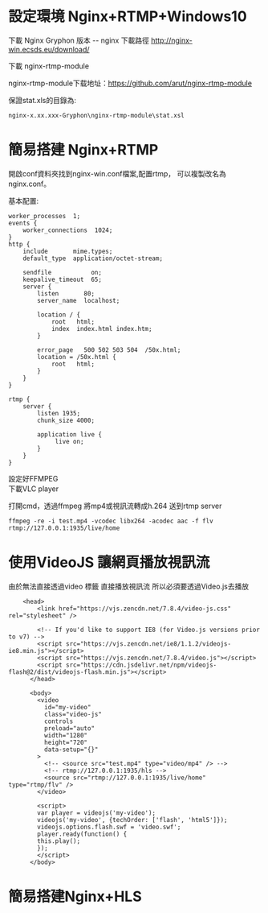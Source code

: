 # 設定環境 Nginx+RTMP+Windows10


下載  Nginx Gryphon 版本 
-- nginx 下載路徑 http://nginx-win.ecsds.eu/download/

下載 nginx-rtmp-module

nginx-rtmp-module下载地址：https://github.com/arut/nginx-rtmp-module

保證stat.xls的目錄為:

`nginx-x.xx.xxx-Gryphon\nginx-rtmp-module\stat.xsl`



# 簡易搭建 Nginx+RTMP

開啟conf資料夾找到nginx-win.conf檔案,配置rtmp，
可以複製改名為nginx.conf。

基本配置:

    worker_processes  1;
    events {
        worker_connections  1024;
    }
    http {
        include       mime.types;
        default_type  application/octet-stream;

        sendfile           on;
        keepalive_timeout  65;
        server {
            listen       80;
            server_name  localhost;

            location / {
                root   html;
                index  index.html index.htm;
            }

            error_page   500 502 503 504  /50x.html;
            location = /50x.html {
                root   html;
            }
        }
    }
    
    rtmp {
        server {
            listen 1935;
            chunk_size 4000;

            application live {
                 live on;
            }
        }
    }
    
設定好FFMPEG    
下載VLC player


打開cmd，透過ffmpeg 將mp4或視訊流轉成h.264 送到rtmp server

`ffmpeg -re -i test.mp4 -vcodec libx264 -acodec aac -f flv rtmp://127.0.0.1:1935/live/home`



# 使用VideoJS 讓網頁播放視訊流

由於無法直接透過video 標籤 直接播放視訊流 所以必須要透過Video.js去播放

        <head>
            <link href="https://vjs.zencdn.net/7.8.4/video-js.css" rel="stylesheet" />

            <!-- If you'd like to support IE8 (for Video.js versions prior to v7) -->
            <script src="https://vjs.zencdn.net/ie8/1.1.2/videojs-ie8.min.js"></script>
            <script src="https://vjs.zencdn.net/7.8.4/video.js"></script>
            <script src="https://cdn.jsdelivr.net/npm/videojs-flash@2/dist/videojs-flash.min.js"></script>
          </head>

          <body>
            <video
              id="my-video"
              class="video-js"
              controls
              preload="auto"
              width="1280"
              height="720"
              data-setup="{}"
            >
              <!-- <source src="test.mp4" type="video/mp4" /> -->
              <!-- rtmp://127.0.0.1:1935/hls -->
              <source src="rtmp://127.0.0.1:1935/live/home" type="rtmp/flv" />
            </video>

            <script>
            var player = videojs('my-video');
            videojs('my-video', {techOrder: ['flash', 'html5']});
            videojs.options.flash.swf = 'video.swf';
            player.ready(function() {
            this.play();
            });
            </script>
          </body>


# 簡易搭建Nginx+HLS


